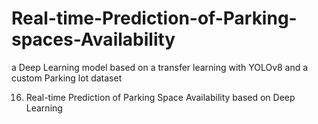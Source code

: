 # Real-time-Prediction-of-Parking-spaces-Availability
a Deep Learning model based on a transfer learning with YOLOv8 and a custom Parking lot dataset

16. Real-time Prediction of Parking Space Availability based on Deep Learning